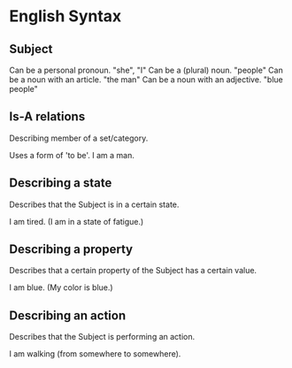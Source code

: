 # English Syntax

## Subject

Can be a personal pronoun. "she", "I"
Can be a (plural) noun. "people"
Can be a noun with an article. "the man"
Can be a noun with an adjective. "blue people"

## Is-A relations

Describing member of a set/category.

Uses a form of 'to be'.
I am a man.

## Describing a state

Describes that the Subject is in a certain state.

I am tired. (I am in a state of fatigue.)

## Describing a property

Describes that a certain property of the Subject has a certain value.

I am blue. (My color is blue.)

## Describing an action

Describes that the Subject is performing an action.

I am walking (from somewhere to somewhere).
